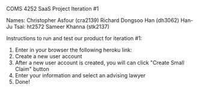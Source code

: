 COMS 4252 SaaS Project Iteration #1

Names:
Christopher Asfour (cra2139)
Richard Dongsoo Han (dh3062)
Han-Ju Tsai: ht2572
Sameer Khanna (stk2137)


Instructions to run and test our product for iteration #1:
1. Enter in your browser the following heroku link: 
2. Create a new user account
3. After a new user account is created, you will can click "Create Small Claim" button
4. Enter your information and select an advising lawyer
5. Done!

